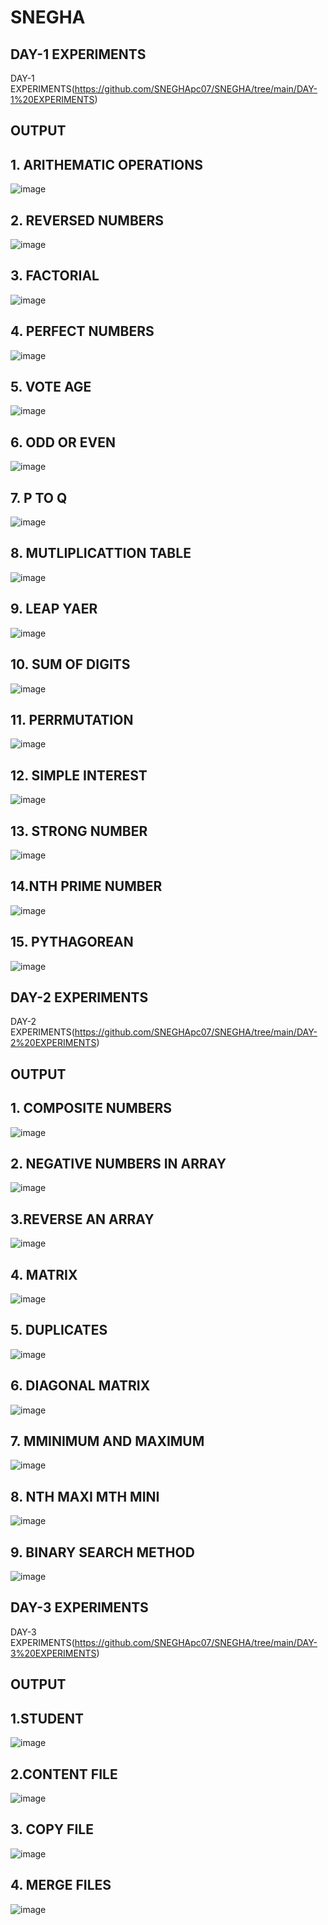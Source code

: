 # SNEGHA
## DAY-1 EXPERIMENTS

DAY-1 EXPERIMENTS(https://github.com/SNEGHApc07/SNEGHA/tree/main/DAY-1%20EXPERIMENTS)

## OUTPUT

## 1. ARITHEMATIC OPERATIONS

![image](https://user-images.githubusercontent.com/112924718/193977364-dd9cfa76-f67c-46b3-a824-7fb716255ad5.png)

## 2. REVERSED NUMBERS

![image](https://user-images.githubusercontent.com/112924718/193977818-d0a46a97-b719-451a-b4d5-1b0fe4fff17c.png)

## 3. FACTORIAL

![image](https://user-images.githubusercontent.com/112924718/193978143-d4229f4d-c35c-4be4-95c1-081a9e7babac.png)

## 4. PERFECT NUMBERS

![image](https://user-images.githubusercontent.com/112924718/193978485-046d547c-59c3-4a13-9fcf-a869dc1b7297.png)

## 5. VOTE AGE

![image](https://user-images.githubusercontent.com/112924718/193978688-be8513db-41e0-47d3-b515-59faee8a3752.png)

## 6. ODD OR EVEN

![image](https://user-images.githubusercontent.com/112924718/193978923-8539d90e-a7c8-43d2-be10-02018e38730f.png)

## 7.  P TO Q

![image](https://user-images.githubusercontent.com/112924718/193979627-d38eb1d1-a64f-4a31-acc8-fd4e9ff16121.png)

## 8. MUTLIPLICATTION TABLE 

![image](https://user-images.githubusercontent.com/112924718/193980669-fa989f7b-4ae3-4070-9a1e-f94cf9dbafe1.png)

## 9. LEAP YAER

![image](https://user-images.githubusercontent.com/112924718/193980965-53b2aa55-f519-4fa6-8b94-021895256762.png)

## 10. SUM OF DIGITS

![image](https://user-images.githubusercontent.com/112924718/193981254-650686fb-978c-48f8-86ad-c77cc6d71ba4.png)

## 11. PERRMUTATION

![image](https://user-images.githubusercontent.com/112924718/193981635-b816e317-baab-438a-aaf6-9dfeb332a097.png)

## 12.  SIMPLE INTEREST

![image](https://user-images.githubusercontent.com/112924718/193981984-7ad9e65e-fd57-47f9-8bc7-7e8e15bc4485.png)

## 13. STRONG NUMBER

![image](https://user-images.githubusercontent.com/112924718/193982351-48175e9a-2b85-472e-9ff9-37e491428444.png)

## 14.NTH PRIME NUMBER

![image](https://user-images.githubusercontent.com/112924718/193982649-53a0cb42-1d2e-4a8a-a435-81915bf09b1e.png)

## 15. PYTHAGOREAN

![image](https://user-images.githubusercontent.com/112924718/193983428-2be755e8-2e30-4d9c-b7eb-5a348b70710d.png)



## DAY-2 EXPERIMENTS

DAY-2 EXPERIMENTS(https://github.com/SNEGHApc07/SNEGHA/tree/main/DAY-2%20EXPERIMENTS)

## OUTPUT

## 1. COMPOSITE NUMBERS

![image](https://user-images.githubusercontent.com/112924718/193985535-e55c35d2-c9e4-41ba-a3d5-e170e2f15779.png)

## 2. NEGATIVE NUMBERS IN ARRAY

![image](https://user-images.githubusercontent.com/112924718/193986617-dfabc027-4baf-4296-9ca3-80a29234fe1b.png)

## 3.REVERSE AN ARRAY

![image](https://user-images.githubusercontent.com/112924718/193987233-5bc44477-d726-4bc8-abea-1d9a451be29c.png)

## 4. MATRIX

![image](https://user-images.githubusercontent.com/112924718/193987617-75449184-3c54-4cf3-a881-d16164cfb69a.png)

## 5. DUPLICATES

![image](https://user-images.githubusercontent.com/112924718/193987909-306732b5-4ae6-4d7d-8994-c2889f3c08c9.png)

## 6. DIAGONAL MATRIX

![image](https://user-images.githubusercontent.com/112924718/193988238-228a5c39-b7fb-4841-91cb-6969ccd5eca5.png)

## 7. MMINIMUM AND MAXIMUM

![image](https://user-images.githubusercontent.com/112924718/193988584-fcbac9b2-a2e4-435a-9fe8-7c6082567488.png)

## 8. NTH MAXI MTH MINI

![image](https://user-images.githubusercontent.com/112924718/193989155-03dee2e3-1b8e-4b7e-ae88-7b7c4ff39ded.png)

## 9. BINARY SEARCH METHOD

![image](https://user-images.githubusercontent.com/112924718/193989793-647b0c7f-584c-4e8a-b87c-8e5cd0583b9e.png)



## DAY-3 EXPERIMENTS

DAY-3 EXPERIMENTS(https://github.com/SNEGHApc07/SNEGHA/tree/main/DAY-3%20EXPERIMENTS)

## OUTPUT

## 1.STUDENT

![image](https://user-images.githubusercontent.com/112924718/193991513-e915b3c3-4c3a-40e5-8aa3-ec7f34fc5013.png)

## 2.CONTENT FILE

![image](https://user-images.githubusercontent.com/112924718/193993466-340918fd-693c-49f0-8ddc-700b9339acd3.png)

## 3. COPY FILE

![image](https://user-images.githubusercontent.com/112924718/193993256-4e04d8d1-540f-4626-930c-9381134c364c.png)

## 4. MERGE FILES

![image](https://user-images.githubusercontent.com/112924718/193994000-18932a09-38c9-4de5-9843-f5fb00e6d5b0.png)

